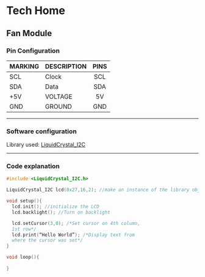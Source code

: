 # Tech Home
## Fan Module

<p align="center>
<image src="lcd module front.png">
</p>

### Pin Configuration

| MARKING | DESCRIPTION | PINS 
| -       | :-          | :-: |
| SCL     | Clock       | SCL 
| SDA     | Data        | SDA
| +5V     | VOLTAGE     | 5V 
| GND     | GROUND      | GND 

---
### Software configuration
Library used: 
[LiquidCrystal_I2C](https://github.com/johnrickman/LiquidCrystal_I2C)

---
### Code explanation 
```C++
#include <LiquidCrystal_I2C.h>

LiquidCrystal_I2C lcd(0x27,16,2); //make an instance of the library object (I2C Adress, no. of columns, no. of rows)

void setup(){
  lcd.init(); //initialize the LCD 
  lcd.backlight(); //Turn on backlight

  lcd.setCursor(3,0); /*Set cursor on 4th column, 
  1st row*/
  lcd.print(“Hello World”); /*Display text from 
  where the cursor was set*/
}

void loop(){
    
}
```
